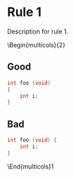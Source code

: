 # Rule 1
Description for rule 1.

\Begin{multicols}{2}
## Good
```c
int foo (void) 
{
    int i;
}
```

## Bad
```c
int foo (void) {
    int i;
}
```
\End{multicols}1